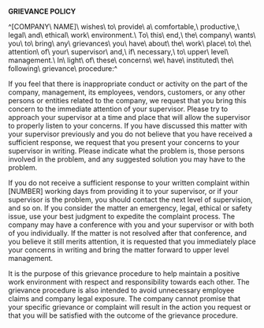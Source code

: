 **GRIEVANCE POLICY**

^\[COMPANY\ NAME\]\ wishes\ to\ provide\ a\ comfortable,\ productive,\ legal\ and\ ethical\ work\ environment.\ To\ this\ end,\ the\ company\ wants\ you\ to\ bring\ any\ grievances\ you\ have\ about\ the\ work\ place\ to\ the\ attention\ of\ your\ supervisor\ and,\ if\ necessary,\ to\ upper\ level\ management.\ In\ light\ of\ these\ concerns\ we\ have\ instituted\ the\ following\ grievance\ procedure:^

If you feel that there is inappropriate conduct or activity on the part
of the company, management, its employees, vendors, customers, or any
other persons or entities related to the company, we request that you
bring this concern to the immediate attention of your supervisor. Please
try to approach your supervisor at a time and place that will allow the
supervisor to properly listen to your concerns. If you have discussed
this matter with your supervisor previously and you do not believe that
you have received a sufficient response, we request that you present
your concerns to your supervisor in writing. Please indicate what the
problem is, those persons involved in the problem, and any suggested
solution you may have to the problem.

If you do not receive a sufficient response to your written complaint
within \[NUMBER\] working days from providing it to your supervisor, or
if your supervisor is the problem, you should contact the next level of
supervision, and so on. If you consider the matter an emergency, legal,
ethical or safety issue, use your best judgment to expedite the
complaint process. The company may have a conference with you and your
supervisor or with both of you individually. If the matter is not
resolved after that conference, and you believe it still merits
attention, it is requested that you immediately place your concerns in
writing and bring the matter forward to upper level management.

It is the purpose of this grievance procedure to help maintain a
positive work environment with respect and responsibility towards each
other. The grievance procedure is also intended to avoid unnecessary
employee claims and company legal exposure. The company cannot promise
that your specific grievance or complaint will result in the action you
request or that you will be satisfied with the outcome of the grievance
procedure.
